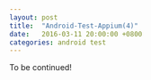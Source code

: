 ```yaml
---
layout: post
title:  "Android-Test-Appium(4)"
date:   2016-03-11 20:00:00 +0800
categories: android test
---
```


To be continued!